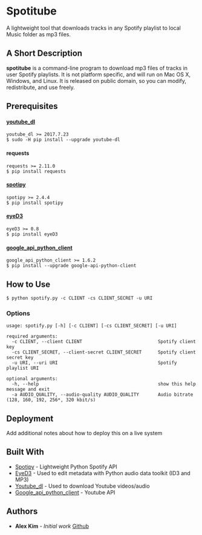 # Spotitube
A lightweight tool that downloads tracks in any Spotify playlist to local Music folder as mp3 files.

## A Short Description
**spotitube** is a command-line program to download mp3 files of tracks in user Spotify playlists. It is not platform specific, and will run on Mac OS X, Windows, and Linux. It is released on public domain, so you can modify, redistribute, and use freely.

## Prerequisites

#### [youtube_dl](https://github.com/rg3/youtube-dl)
```
youtube_dl >= 2017.7.23
$ sudo -H pip install --upgrade youtube-dl
```
#### requests
```
requests >= 2.11.0
$ pip install requests
```

#### [spotipy](https://github.com/plamere/spotipy)
```
spotipy >= 2.4.4
$ pip install spotipy
```

#### [eyeD3](https://github.com/nicfit/eyeD3)
```
eyeD3 >= 0.8
$ pip install eyeD3
```

#### [google_api_python_client](https://github.com/google/google-api-python-client)
```
google_api_python_client >= 1.6.2
$ pip install --upgrade google-api-python-client
```

## How to Use
```
$ python spotify.py -c CLIENT -cs CLIENT_SECRET -u URI
```


### Options
```
usage: spotify.py [-h] [-c CLIENT] [-cs CLIENT_SECRET] [-u URI]

required arguments:
  -c CLIENT, --client CLIENT                            Spotify client key
  -cs CLIENT_SECRET, --client-secret CLIENT_SECRET      Spotify client secret key
  -u URI, --uri URI                                     Spotify playlist URI

optional arguments:
  -h, --help                                            show this help message and exit
  -a AUDIO_QUALITY, --audio-quality AUDIO_QUALITY       Audio bitrate (128, 160, 192, 256*, 320 kbit/s)
```

## Deployment

Add additional notes about how to deploy this on a live system

## Built With

* [Spotipy](https://github.com/plamere/spotipy) - Lightweight Python Spotify API
* [EyeD3](https://github.com/nicfit/eyeD3) - Used to edit metadata with Python audio data toolkit (ID3 and MP3)
* [Youtube_dl](https://github.com/rg3/youtube-dl) - Used to download Youtube videos/audio
* [Google_api_python_client](https://github.com/google/google-api-python-client) - Youtube API

## Authors

* **Alex Kim** - *Initial work* [Github](https://github.com/alexkim205)
